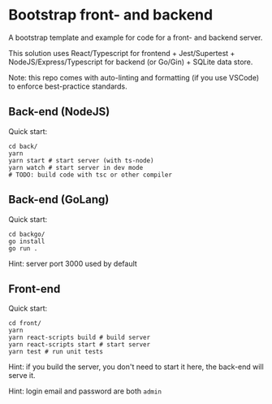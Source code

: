 # Bootstrap front- and backend

 A bootstrap template and example for code for a front- and backend server.

 This solution uses React/Typescript for frontend + Jest/Supertest + NodeJS/Express/Typescript for backend (or Go/Gin) + SQLite data store. 

 Note: this repo comes with auto-linting and formatting (if you use VSCode) to enforce best-practice standards.

## Back-end (NodeJS)
Quick start:

 ```
 cd back/
 yarn
 yarn start # start server (with ts-node)
 yarn watch # start server in dev mode
 # TODO: build code with tsc or other compiler
 ```

## Back-end (GoLang)
Quick start:

 ```
 cd backgo/
 go install
 go run .
 ```

Hint: server port 3000 used by default

 ## Front-end
Quick start:

 ```
 cd front/
 yarn
 yarn react-scripts build # build server
 yarn react-scripts start # start server
 yarn test # run unit tests
 ```

Hint: if you build the server, you don't need to start it here, the back-end will serve it.

Hint: login email and password are both `admin`
